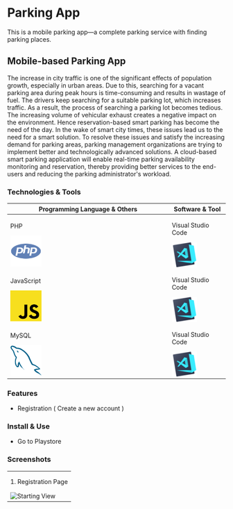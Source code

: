 # Parking App
This is a mobile parking app—a complete parking service with finding parking places. 

## Mobile-based Parking App
The increase in city traffic is one of the significant effects of population growth, especially in urban areas. Due to this, searching for a vacant parking area during peak hours is time-consuming and results in wastage of fuel. The drivers keep searching for a suitable parking lot, which increases traffic. As a result, the process of searching a parking lot becomes tedious. The increasing volume of vehicular exhaust creates a  negative impact on the environment. Hence reservation-based smart parking has become the need of the day. In the wake of smart city times, these issues lead us to the need for a smart solution. To resolve these issues and satisfy the increasing demand for parking areas,  parking management organizations are trying to implement better and technologically advanced solutions. A cloud-based smart parking application will enable real-time parking availability monitoring and reservation, thereby providing better services to the end-users and reducing the parking administrator's workload.

### Technologies & Tools

 <table>
    <thead>
        <tr>
            <th> Programming Language & Others</th>
            <th> Software & Tool </th>
        </tr>
    </thead>
    <tbody>
        <tr>
         <td><p> PHP </p><img style="vertical-align:middle" alt="PHP Programming" height"10%" width="20%" src="https://github.com/HafizurRahman111/HafizurRahman111/blob/main/images/php.svg" /></td>
            <td><p> Visual Studio Code </p><img style="vertical-align:middle" alt="Visual Studio Code" height"30%" width="50%" src="https://github.com/HafizurRahman111/HafizurRahman111/blob/main/images/vscode.png" /></td>
        </tr>
          <tr>
         <td><p> JavaScript </p><img style="vertical-align:middle" alt="Javascript" height"10%" width="20%" src="https://github.com/HafizurRahman111/HafizurRahman111/blob/main/images/javascript.svg" />
           </td>
            <td><p> Visual Studio Code </p><img style="vertical-align:middle" alt="Visual Studio Code" height"30%" width="50%" src="https://github.com/HafizurRahman111/HafizurRahman111/blob/main/images/vscode.png" /></td>
        </tr>
      <tr>
         <td><p> MySQL </p><img style="vertical-align:middle" alt="MySQL" height"10%" width="20%" src="https://github.com/HafizurRahman111/HafizurRahman111/blob/main/images/mysql.svg" />
           </td>
            <td><p> Visual Studio Code </p><img style="vertical-align:middle" alt="Visual Studio Code" height"30%" width="50%" src="https://github.com/HafizurRahman111/HafizurRahman111/blob/main/images/vscode.png" /></td>
        </tr>
    </tbody>
</table>


### Features
 - Registration ( Create a new account )
 
 
### Install & Use
 - Go to Playstore
 
### Screenshots

<table>
        <tr>
          <td><p>1. Registration Page </p><img style="vertical-align:middle" alt="Starting View" src="Screenshots/Screenshot 2020-01-18 12.23.12.png" /></td>
        </tr>
</table>

